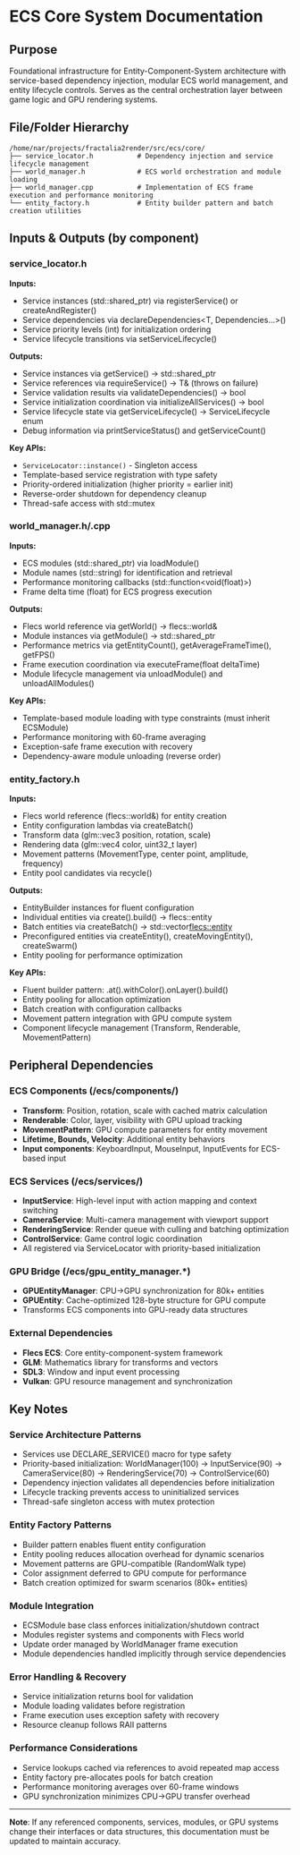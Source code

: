 # ECS Core System Documentation

## Purpose
Foundational infrastructure for Entity-Component-System architecture with service-based dependency injection, modular ECS world management, and entity lifecycle controls. Serves as the central orchestration layer between game logic and GPU rendering systems.

## File/Folder Hierarchy
```
/home/nar/projects/fractalia2render/src/ecs/core/
├── service_locator.h           # Dependency injection and service lifecycle management
├── world_manager.h             # ECS world orchestration and module loading
├── world_manager.cpp           # Implementation of ECS frame execution and performance monitoring
└── entity_factory.h            # Entity builder pattern and batch creation utilities
```

## Inputs & Outputs (by component)

### service_locator.h
**Inputs:**
- Service instances (std::shared_ptr<T>) via registerService<T>() or createAndRegister<T>()
- Service dependencies via declareDependencies<T, Dependencies...>()
- Service priority levels (int) for initialization ordering
- Service lifecycle transitions via setServiceLifecycle<T>()

**Outputs:**
- Service instances via getService<T>() → std::shared_ptr<T>
- Service references via requireService<T>() → T& (throws on failure)
- Service validation results via validateDependencies() → bool
- Service initialization coordination via initializeAllServices() → bool
- Service lifecycle state via getServiceLifecycle<T>() → ServiceLifecycle enum
- Debug information via printServiceStatus() and getServiceCount()

**Key APIs:**
- `ServiceLocator::instance()` - Singleton access
- Template-based service registration with type safety
- Priority-ordered initialization (higher priority = earlier init)
- Reverse-order shutdown for dependency cleanup
- Thread-safe access with std::mutex

### world_manager.h/.cpp
**Inputs:**
- ECS modules (std::shared_ptr<ECSModule>) via loadModule<ModuleType>()
- Module names (std::string) for identification and retrieval
- Performance monitoring callbacks (std::function<void(float)>)
- Frame delta time (float) for ECS progress execution

**Outputs:**
- Flecs world reference via getWorld() → flecs::world&
- Module instances via getModule<ModuleType>() → std::shared_ptr<ModuleType>
- Performance metrics via getEntityCount(), getAverageFrameTime(), getFPS()
- Frame execution coordination via executeFrame(float deltaTime)
- Module lifecycle management via unloadModule() and unloadAllModules()

**Key APIs:**
- Template-based module loading with type constraints (must inherit ECSModule)
- Performance monitoring with 60-frame averaging
- Exception-safe frame execution with recovery
- Dependency-aware module unloading (reverse order)

### entity_factory.h
**Inputs:**
- Flecs world reference (flecs::world&) for entity creation
- Entity configuration lambdas via createBatch()
- Transform data (glm::vec3 position, rotation, scale)
- Rendering data (glm::vec4 color, uint32_t layer)
- Movement patterns (MovementType, center point, amplitude, frequency)
- Entity pool candidates via recycle()

**Outputs:**
- EntityBuilder instances for fluent configuration
- Individual entities via create().build() → flecs::entity
- Batch entities via createBatch() → std::vector<flecs::entity>
- Preconfigured entities via createEntity(), createMovingEntity(), createSwarm()
- Entity pooling for performance optimization

**Key APIs:**
- Fluent builder pattern: .at().withColor().onLayer().build()
- Entity pooling for allocation optimization
- Batch creation with configuration callbacks
- Movement pattern integration with GPU compute system
- Component lifecycle management (Transform, Renderable, MovementPattern)

## Peripheral Dependencies

### ECS Components (/ecs/components/)
- **Transform**: Position, rotation, scale with cached matrix calculation
- **Renderable**: Color, layer, visibility with GPU upload tracking
- **MovementPattern**: GPU compute parameters for entity movement
- **Lifetime, Bounds, Velocity**: Additional entity behaviors
- **Input components**: KeyboardInput, MouseInput, InputEvents for ECS-based input


### ECS Services (/ecs/services/)
- **InputService**: High-level input with action mapping and context switching
- **CameraService**: Multi-camera management with viewport support
- **RenderingService**: Render queue with culling and batching optimization
- **ControlService**: Game control logic coordination
- All registered via ServiceLocator with priority-based initialization

### GPU Bridge (/ecs/gpu_entity_manager.*)
- **GPUEntityManager**: CPU→GPU synchronization for 80k+ entities
- **GPUEntity**: Cache-optimized 128-byte structure for GPU compute
- Transforms ECS components into GPU-ready data structures

### External Dependencies
- **Flecs ECS**: Core entity-component-system framework
- **GLM**: Mathematics library for transforms and vectors
- **SDL3**: Window and input event processing
- **Vulkan**: GPU resource management and synchronization

## Key Notes

### Service Architecture Patterns
- Services use DECLARE_SERVICE() macro for type safety
- Priority-based initialization: WorldManager(100) → InputService(90) → CameraService(80) → RenderingService(70) → ControlService(60)
- Dependency injection validates all dependencies before initialization
- Lifecycle tracking prevents access to uninitialized services
- Thread-safe singleton access with mutex protection

### Entity Factory Patterns
- Builder pattern enables fluent entity configuration
- Entity pooling reduces allocation overhead for dynamic scenarios
- Movement patterns are GPU-compatible (RandomWalk type)
- Color assignment deferred to GPU compute for performance
- Batch creation optimized for swarm scenarios (80k+ entities)

### Module Integration
- ECSModule base class enforces initialization/shutdown contract
- Modules register systems and components with Flecs world
- Update order managed by WorldManager frame execution
- Module dependencies handled implicitly through service dependencies

### Error Handling & Recovery
- Service initialization returns bool for validation
- Module loading validates before registration
- Frame execution uses exception safety with recovery
- Resource cleanup follows RAII patterns

### Performance Considerations
- Service lookups cached via references to avoid repeated map access
- Entity factory pre-allocates pools for batch creation
- Performance monitoring averages over 60-frame windows
- GPU synchronization minimizes CPU→GPU transfer overhead

---
**Note**: If any referenced components, services, modules, or GPU systems change their interfaces or data structures, this documentation must be updated to maintain accuracy.
